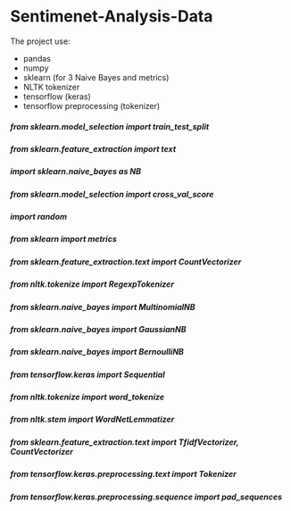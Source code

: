 # Sentimenet-Analysis-Data
The project use: 
- pandas
- numpy
- sklearn (for 3 Naive Bayes and metrics)
- NLTK tokenizer
- tensorflow (keras)
- tensorflow preprocessing (tokenizer)

##### from sklearn.model_selection import train_test_split
##### from sklearn.feature_extraction import text
##### import sklearn.naive_bayes as NB
##### from sklearn.model_selection import cross_val_score
##### import random
##### from sklearn import metrics
##### from sklearn.feature_extraction.text import CountVectorizer
##### from nltk.tokenize import RegexpTokenizer
##### from sklearn.naive_bayes import MultinomialNB
##### from sklearn.naive_bayes import GaussianNB
##### from sklearn.naive_bayes import BernoulliNB

##### from tensorflow.keras import Sequential
##### from nltk.tokenize import word_tokenize
##### from nltk.stem import WordNetLemmatizer
##### from sklearn.feature_extraction.text import TfidfVectorizer, CountVectorizer
##### from tensorflow.keras.preprocessing.text import Tokenizer
##### from tensorflow.keras.preprocessing.sequence import pad_sequences

